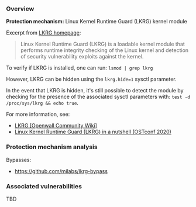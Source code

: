 ### Overview

**Protection mechanism:** Linux Kernel Runtime Guard (LKRG) kernel module

Excerpt from [LKRG homepage](https://www.openwall.com/lkrg/):

> Linux Kernel Runtime Guard (LKRG) is a loadable kernel module that performs runtime integrity checking of the Linux kernel and detection of security vulnerability exploits against the kernel.

To verify if LKRG is installed, one can run: `lsmod | grep lkrg`

However, LKRG can be hidden using the `lkrg.hide=1` sysctl parameter.

In the event that LKRG is hidden, it's still possible to detect the module by checking for the presence of the associated sysctl parameters with: `test -d /proc/sys/lkrg && echo true`.

For more information, see:

* [LKRG [Openwall Community Wiki]](https://openwall.info/wiki/p_lkrg/Main)
* [Linux Kernel Runtime Guard (LKRG) in a nutshell (OSTconf 2020)](https://www.openwall.com/presentations/OSTconf2020-LKRG-In-A-Nutshell/)

### Protection mechanism analysis

Bypasses:

* https://github.com/milabs/lkrg-bypass

### Associated vulnerabilities

TBD
